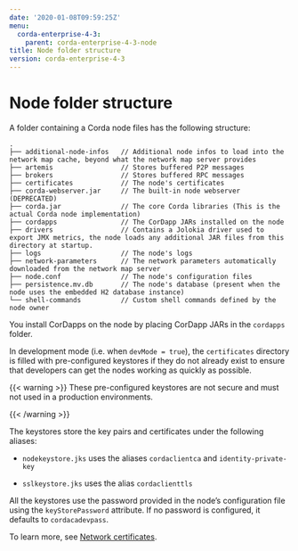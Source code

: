 ```yaml
---
date: '2020-01-08T09:59:25Z'
menu:
  corda-enterprise-4-3:
    parent: corda-enterprise-4-3-node
title: Node folder structure
version: corda-enterprise-4-3
---
```



# Node folder structure

A folder containing a Corda node files has the following structure:

```none
.
├── additional-node-infos   // Additional node infos to load into the network map cache, beyond what the network map server provides
├── artemis                 // Stores buffered P2P messages
├── brokers                 // Stores buffered RPC messages
├── certificates            // The node's certificates
├── corda-webserver.jar     // The built-in node webserver (DEPRECATED)
├── corda.jar               // The core Corda libraries (This is the actual Corda node implementation)
├── cordapps                // The CorDapp JARs installed on the node
├── drivers                 // Contains a Jolokia driver used to export JMX metrics, the node loads any additional JAR files from this directory at startup.
├── logs                    // The node's logs
├── network-parameters      // The network parameters automatically downloaded from the network map server
├── node.conf               // The node's configuration files
├── persistence.mv.db       // The node's database (present when the node uses the embedded H2 database instance)
└── shell-commands          // Custom shell commands defined by the node owner
```
You install CorDapps on the node by placing CorDapp JARs in the `cordapps` folder.

In development mode (i.e. when `devMode = true`), the `certificates` directory is filled with pre-configured
            keystores if they do not already exist to ensure that developers can get the nodes working as quickly as
            possible.


{{< warning >}}
These pre-configured keystores are not secure and must not used in a production environments.

{{< /warning >}}

The keystores store the key pairs and certificates under the following aliases:


* `nodekeystore.jks` uses the aliases `cordaclientca` and `identity-private-key`


* `sslkeystore.jks` uses the alias `cordaclienttls`


All the keystores use the password provided in the node’s configuration file using the `keyStorePassword` attribute.
            If no password is configured, it defaults to `cordacadevpass`.

To learn more, see [Network certificates](permissioning.md).


